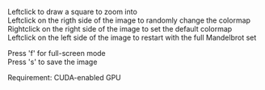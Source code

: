 Leftclick to draw a square to zoom into<br />
Leftclick on the rigth side of the image to randomly change the colormap<br />
Rightclick on the right side of the image to set the default colormap<br />
Leftclick on the left side of the image to restart with the full Mandelbrot set<br />

Press 'f' for full-screen mode<br />
Press 's' to save the image

Requirement: CUDA-enabled GPU
